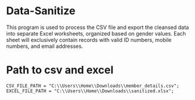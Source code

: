 # Data-Sanitize
This program is used to process the CSV file and export the cleansed data into separate Excel worksheets, organized based on gender values. Each sheet will exclusively contain records with valid ID numbers, mobile numbers, and email addresses.

# Path to csv and excel
```
CSV_FILE_PATH = "C:\\Users\\Home\\Downloads\\member_details.csv";
EXCEL_FILE_PATH = "C:\\Users\\Home\\Downloads\\sanitized.xlsx";
```
